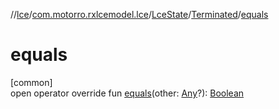 //[lce](../../../../index.md)/[com.motorro.rxlcemodel.lce](../../index.md)/[LceState](../index.md)/[Terminated](index.md)/[equals](equals.md)

# equals

[common]\
open operator override fun [equals](equals.md)(other: [Any](https://kotlinlang.org/api/latest/jvm/stdlib/kotlin/-any/index.html)?): [Boolean](https://kotlinlang.org/api/latest/jvm/stdlib/kotlin/-boolean/index.html)
